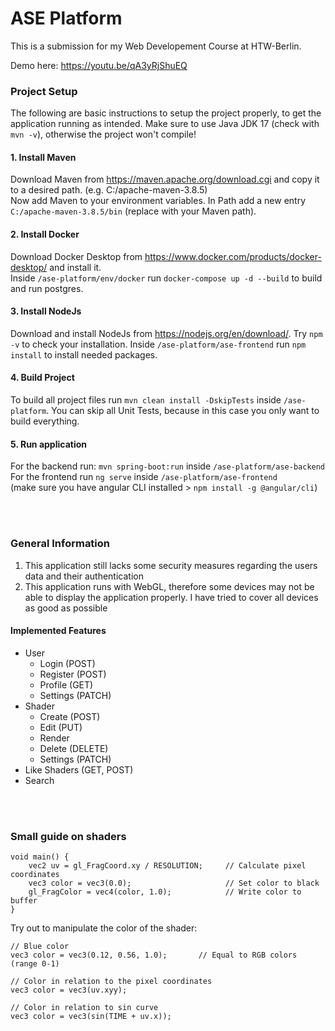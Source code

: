 # ASE Platform

This is a submission for my Web Developement Course at HTW-Berlin.

Demo here: https://youtu.be/qA3yRjShuEQ


### Project Setup
The following are basic instructions to setup the project properly, to get the application running as intended.
Make sure to use Java JDK 17 (check with `mvn -v`), otherwise the project won't compile!

#### 1. Install Maven
Download Maven from https://maven.apache.org/download.cgi and copy it to a desired path. (e.g. C:/apache-maven-3.8.5)
<br>
Now add Maven to your environment variables. In Path add a new entry `C:/apache-maven-3.8.5/bin` (replace with your Maven path).

#### 2. Install Docker
Download Docker Desktop from https://www.docker.com/products/docker-desktop/ and install it.<br>
Inside `/ase-platform/env/docker` run `docker-compose up -d --build` to build and run postgres.

#### 3. Install NodeJs
Download and install NodeJs from https://nodejs.org/en/download/. Try `npm -v` to check your installation.
Inside `/ase-platform/ase-frontend` run `npm install` to install needed packages.

#### 4. Build Project
To build all project files run `mvn clean install -DskipTests` inside `/ase-platform`. You can skip all Unit Tests, because in this case you only want to build everything.

#### 5. Run application
For the backend run: `mvn spring-boot:run` inside `/ase-platform/ase-backend`<br>
For the frontend run `ng serve` inside `/ase-platform/ase-frontend`<br>
(make sure you have angular CLI installed > `npm install -g @angular/cli`)


<br><br>

### General Information
1. This application still lacks some security measures regarding the users data and their authentication
2. This application runs with WebGL, therefore some devices may not be able to display the application properly. I have tried to cover all devices as good as possible

#### Implemented Features
* User
  * Login (POST)
  * Register (POST)
  * Profile (GET)
  * Settings (PATCH)
* Shader
  * Create (POST)
  * Edit (PUT)
  * Render
  * Delete (DELETE)
  * Settings (PATCH)
* Like Shaders (GET, POST)
* Search

<br><br>

### Small guide on shaders
```
void main() {
	vec2 uv = gl_FragCoord.xy / RESOLUTION;     // Calculate pixel coordinates
	vec3 color = vec3(0.0);                     // Set color to black
	gl_FragColor = vec4(color, 1.0);            // Write color to buffer
}
```
Try out to manipulate the color of the shader:
```
// Blue color
vec3 color = vec3(0.12, 0.56, 1.0);       // Equal to RGB colors (range 0-1)
```
```
// Color in relation to the pixel coordinates
vec3 color = vec3(uv.xyy);
```
```
// Color in relation to sin curve
vec3 color = vec3(sin(TIME + uv.x));
```

